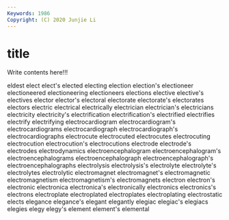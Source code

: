 ```yaml
---
Keywords: 1986
Copyright: (C) 2020 Junjie Li
---
```


# title

Write contents here!!!

eldest
elect 
elect's 
elected 
electing 
election 
election's 
electioneer 
electioneered 
electioneering 
electioneers
elections 
elective 
elective's 
electives 
elector 
elector's 
electoral 
electorate 
electorate's 
electorates
electors 
electric 
electrical 
electrically 
electrician 
electrician's 
electricians 
electricity 
electricity's 
electrification
electrification's 
electrified 
electrifies 
electrify 
electrifying 
electrocardiogram 
electrocardiogram's 
electrocardiograms 
electrocardiograph 
electrocardiograph's
electrocardiographs 
electrocute 
electrocuted 
electrocutes 
electrocuting 
electrocution 
electrocution's 
electrocutions 
electrode 
electrode's
electrodes 
electrodynamics 
electroencephalogram 
electroencephalogram's 
electroencephalograms 
electroencephalograph 
electroencephalograph's 
electroencephalographs 
electrolysis 
electrolysis's
electrolyte 
electrolyte's 
electrolytes 
electrolytic 
electromagnet 
electromagnet's 
electromagnetic 
electromagnetism 
electromagnetism's 
electromagnets
electron 
electron's 
electronic 
electronica 
electronica's 
electronically 
electronics 
electronics's 
electrons 
electroplate
electroplated 
electroplates 
electroplating 
electrostatic 
elects 
elegance 
elegance's 
elegant 
elegantly 
elegiac
elegiac's 
elegiacs 
elegies 
elegy 
elegy's 
element 
element's 
elemental 
